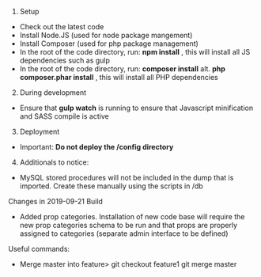 1. Setup
* Check out the latest code
* Install Node.JS (used for node package mangement)
* Install Composer (used for php package management)
* In the root of the code directory, run: **npm install** , this will install all JS dependencies such as gulp
* In the root of the code directory, run: **composer install** alt. **php composer.phar install** , this will install all PHP dependencies

2. During development
* Ensure that **gulp watch** is running to ensure that Javascript minification and SASS compile is active

3. Deployment
* Important: **Do not deploy the /config directory**

4. Additionals to notice:
* MySQL stored procedures will not be included in the dump that is imported. Create these manually using the scripts in /db



Changes in 2019-09-21 Build
- Added prop categories. Installation of new code base will require the new prop categories schema to be run and that props are properly assigned to categories (separate admin interface to be defined)



Useful commands:
* Merge master into feature> 
    git checkout feature1
    git merge master